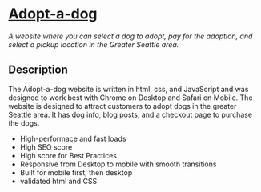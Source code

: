 

# [Adopt-a-dog](https://gra-nolan-bar.github.io/html200-adopt-a-dog/)

*A website where you can select a dog to adopt, pay for the 
adoption, and select a pickup location in the Greater Seattle area.*

## Description

The Adopt-a-dog website is written in html, css, and JavaScript 
and was designed to work best with Chrome on Desktop and Safari 
on Mobile. The website is designed to attract customers to adopt 
dogs in the greater Seattle area. It has dog info, blog posts, 
and a checkout page to purchase the dogs. 

* High-performace and fast loads
* High SEO score 
* High score for Best Practices 
* Responsive from Desktop to mobile with smooth transitions 
* Built for mobile first, then desktop 
* validated html and CSS 